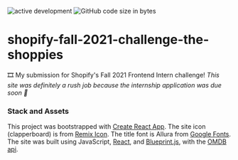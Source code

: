 ![active development](https://img.shields.io/badge/active%20dev-no-red.svg)
![GitHub code size in bytes](https://img.shields.io/github/languages/code-size/simcard0000/shopify-fall-2021-challenge-the-shoppies.svg)
# shopify-fall-2021-challenge-the-shoppies
🎞 My submission for Shopify's Fall 2021 Frontend Intern challenge! *This site was definitely a rush job because the internship application was due soon 🤣*

### Stack and Assets
This project was bootstrapped with [Create React App](https://github.com/facebook/create-react-app). The site icon (clapperboard) is from [Remix Icon](https://remixicon.com/). The title font is Allura from [Google Fonts](https://fonts.google.com/specimen/Allura#standard-styles). The site was built using JavaScript, [React](https://reactjs.org/), and [Blueprint.js](https://blueprintjs.com/), with the [OMDB api](https://www.omdbapi.com/).

